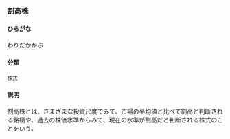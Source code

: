 <div style="display:none;">

## [あ行](securities-terms?id=あ行)
## [か行](securities-terms?id=か行)
## [さ行](securities-terms?id=さ行)
## [た行](securities-terms?id=た行)
## [な行](securities-terms?id=な行)
## [は行](securities-terms?id=は行)
## [ま行](securities-terms?id=ま行)
## [や行](securities-terms?id=や行)
## [ら行](securities-terms?id=ら行)
## [わ行](securities-terms?id=わ行)

</div>

### 割高株

#### ひらがな

わりだかかぶ

#### 分類

`株式`

#### 説明

割高株とは、さまざまな投資尺度でみて、市場の平均値と比べて割高と判断される銘柄や、過去の株価水準からみて、現在の水準が割高だと判断される株式のことをいう。

<div style="display:none;">

## [英数字・記号](securities-terms?id=英数字・記号)

</div>


